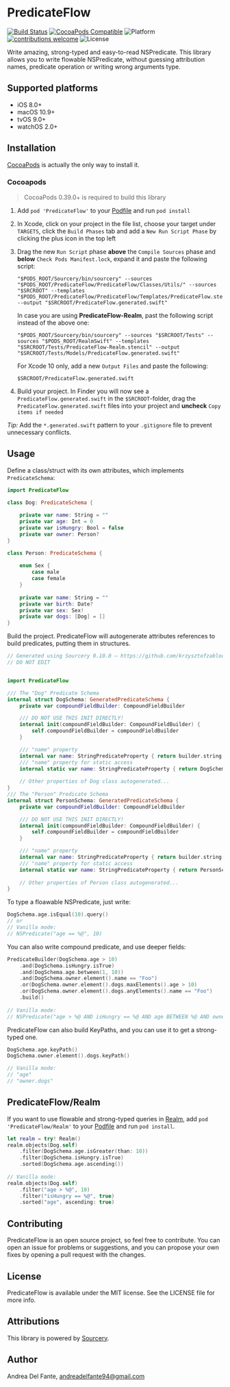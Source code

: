 # PredicateFlow

[![Build Status](https://travis-ci.org/andreadelfante/PredicateFlow.svg?branch=master)](https://travis-ci.org/andreadelfante/PredicateFlow)
[![CocoaPods Compatible](https://img.shields.io/cocoapods/v/PredicateFlow.svg)](https://cocoapods.org/pods/PredicateFlow)
![Platform](https://img.shields.io/cocoapods/p/PredicateFlow.svg?style=flat)
[![contributions welcome](https://img.shields.io/badge/contributions-welcome-brightgreen.svg?style=flat)](https://github.com/dwyl/esta/issues)
![License](https://img.shields.io/cocoapods/l/PredicateFlow.svg?style=flat)

Write amazing, strong-typed and easy-to-read NSPredicate. This library allows you to write flowable NSPredicate, without guessing attribution names, predicate operation or writing wrong arguments type.

## Supported platforms

* iOS 8.0+
* macOS 10.9+
* tvOS 9.0+
* watchOS 2.0+

## Installation
[CocoaPods](http://cocoapods.org) is actually the only way to install it.

### Cocoapods

> CocoaPods 0.39.0+ is required to build this library

1. Add `pod 'PredicateFlow'` to your [Podfile](http://cocoapods.org/#get_started) and run `pod install`
2. In Xcode, click on your project in the file list, choose your target under `TARGETS`, click the `Build Phases` tab and add a `New Run Script Phase` by clicking the plus icon in the top left
3. Drag the new `Run Script` phase **above** the `Compile Sources` phase and **below** `Check Pods Manifest.lock`, expand it and paste the following script:  
   ```
   "$PODS_ROOT/Sourcery/bin/sourcery" --sources "$PODS_ROOT/PredicateFlow/PredicateFlow/Classes/Utils/" --sources "$SRCROOT" --templates "$PODS_ROOT/PredicateFlow/PredicateFlow/Templates/PredicateFlow.stencil" --output "$SRCROOT/PredicateFlow.generated.swift"
   ```
   
   In case you are using **PredicateFlow-Realm**, past the following  script instead of the above one:
   ```
   "$PODS_ROOT/Sourcery/bin/sourcery" --sources "$SRCROOT/Tests" --sources "$PODS_ROOT/RealmSwift" --templates "$SRCROOT/Tests/PredicateFlow-Realm.stencil" --output "$SRCROOT/Tests/Models/PredicateFlow.generated.swift"
   ```
   
   For Xcode 10 only, add a new `Output Files` and paste the following:
   ```
   $SRCROOT/PredicateFlow.generated.swift
   ```
4. Build your project. In Finder you will now see a `PredicateFlow.generated.swift` in the `$SRCROOT`-folder, drag the `PredicateFlow.generated.swift` files into your project and **uncheck** `Copy items if needed`

_Tip:_ Add the `*.generated.swift` pattern to your `.gitignore` file to prevent unnecessary conflicts.

## Usage

Define a class/struct with its own attributes, which implements ```PredicateSchema```:
```swift
import PredicateFlow

class Dog: PredicateSchema {
	
	private var name: String = ""
	private var age: Int = 0
	private var isHungry: Bool = false
	private var owner: Person?
}

class Person: PredicateSchema {
	
	enum Sex {
		case male
		case female
	}
	
	private var name: String = ""
	private var birth: Date?
	private var sex: Sex!
	private var dogs: [Dog] = []
}
```
Build the project. PredicateFlow will autogenerate attributes references to build predicates, putting them in structures.
```swift
// Generated using Sourcery 0.10.0 — https://github.com/krzysztofzablocki/Sourcery
// DO NOT EDIT


import PredicateFlow

/// The "Dog" Predicate Schema
internal struct DogSchema: GeneratedPredicateSchema {
    private var compoundFieldBuilder: CompoundFieldBuilder

    /// DO NOT USE THIS INIT DIRECTLY!
    internal init(compoundFieldBuilder: CompoundFieldBuilder) {
        self.compoundFieldBuilder = compoundFieldBuilder
    }

    /// "name" property
    internal var name: StringPredicateProperty { return builder.string("name") }
    /// "name" property for static access
    internal static var name: StringPredicateProperty { return DogSchema().name }
    
    // Other properties of Dog class autogenerated...
}
/// The "Person" Predicate Schema
internal struct PersonSchema: GeneratedPredicateSchema {
    private var compoundFieldBuilder: CompoundFieldBuilder

    /// DO NOT USE THIS INIT DIRECTLY!
    internal init(compoundFieldBuilder: CompoundFieldBuilder) {
        self.compoundFieldBuilder = compoundFieldBuilder
    }

    /// "name" property
    internal var name: StringPredicateProperty { return builder.string("name") }
    /// "name" property for static access
    internal static var name: StringPredicateProperty { return PersonSchema().name }
    
    // Other properties of Person class autogenerated...
}
```

To type a floawable NSPredicate, just write:
```swift
DogSchema.age.isEqual(10).query()
// or
// Vanilla mode: 
// NSPredicate("age == %@", 10)
```
You can also write compound predicate, and use deeper fields:
```swift
PredicateBuilder(DogSchema.age > 10)
    .and(DogSchema.isHungry.isTrue)
    .and(DogSchema.age.between(1, 10))
    .and(DogSchema.owner.element().name == "Foo")
    .or(DogSchema.owner.element().dogs.maxElements().age > 10)
    .or(DogSchema.owner.element().dogs.anyElements().name == "Foo")
    .build()
    
// Vanilla mode: 
// NSPredicate("age > %@ AND isHungry == %@ AND age BETWEEN %@ AND owner.name == %@ OR owner.dogs.@max.age > %@ OR ANY owner.dogs.name == %@", 10, true, [1, 10], "Foo", 10, "Foo")
```

PredicateFlow can also build KeyPaths, and you can use it to get a strong-typed one.
```swift
DogSchema.age.keyPath()
DogSchema.owner.element().dogs.keyPath()

// Vanilla mode:
// "age"
// "owner.dogs"
```

## PredicateFlow/Realm

If you want to use flowable and strong-typed queries in [Realm](https://github.com/realm/realm-cocoa), add `pod 'PredicateFlow/Realm'` to your [Podfile](http://cocoapods.org/#get_started) and run `pod install`.
```swift
let realm = try! Realm()
realm.objects(Dog.self)
    .filter(DogSchema.age.isGreater(than: 10))
    .filter(DogSchema.isHungry.isTrue)
    .sorted(DogSchema.age.ascending())
    
// Vanilla mode:
realm.objects(Dog.self)
    .filter("age > %@", 10)
    .filter("isHungry == %@", true)
    .sorted("age", ascending: true)
```

## Contributing

PredicateFlow is an open source project, so feel free to contribute.
You can open an issue for problems or suggestions, and you can propose your own fixes by opening a pull request with the changes.

## License

PredicateFlow is available under the MIT license. See the LICENSE file for more info.

## Attributions

This library is powered by [Sourcery](https://github.com/krzysztofzablocki/Sourcery).

## Author

Andrea Del Fante, andreadelfante94@gmail.com

